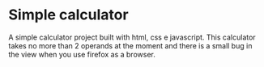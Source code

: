 # Simple calculator
A simple calculator project built with html, css e javascript.
This calculator takes no more than 2 operands at the moment and there is a small bug in the view when you use firefox as a browser.

